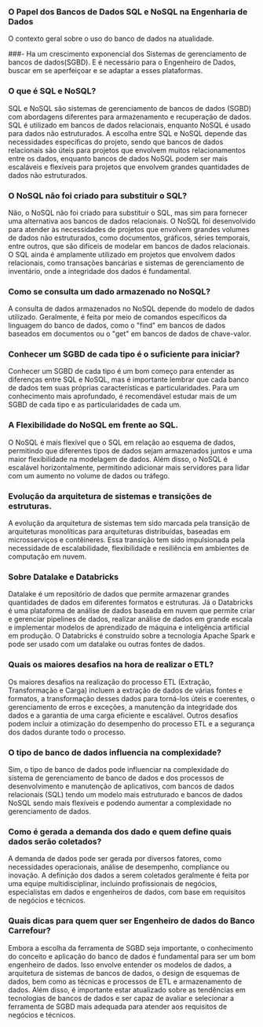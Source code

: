 ### O Papel dos Bancos de Dados SQL e NoSQL na Engenharia de Dados
O contexto geral sobre o uso do banco de dados na atualidade.

###- Ha um crescimento exponencial dos Sistemas de gerenciamento de bancos de dados(SGBD). E é necessário para o Engenheiro de Dados, buscar em se aperfeiçoar e se adaptar a esses plataformas.

### O que é SQL e NoSQL?
SQL e NoSQL são sistemas de gerenciamento de bancos de dados (SGBD) com abordagens diferentes para armazenamento e recuperação de dados. SQL é utilizado em bancos de dados relacionais, enquanto NoSQL é usado para dados não estruturados. A escolha entre SQL e NoSQL depende das necessidades específicas do projeto, sendo que bancos de dados relacionais são úteis para projetos que envolvem muitos relacionamentos entre os dados, enquanto bancos de dados NoSQL podem ser mais escaláveis e flexíveis para projetos que envolvem grandes quantidades de dados não estruturados.

### O NoSQL não foi criado para substituir o SQL?
Não, o NoSQL não foi criado para substituir o SQL, mas sim para fornecer uma alternativa aos bancos de dados relacionais. O NoSQL foi desenvolvido para atender às necessidades de projetos que envolvem grandes volumes de dados não estruturados, como documentos, gráficos, séries temporais, entre outros, que são difíceis de modelar em bancos de dados relacionais. O SQL ainda é amplamente utilizado em projetos que envolvem dados relacionais, como transações bancárias e sistemas de gerenciamento de inventário, onde a integridade dos dados é fundamental. 

### Como se consulta um dado armazenado no NoSQL?
A consulta de dados armazenados no NoSQL depende do modelo de dados utilizado. Geralmente, é feita por meio de comandos específicos da linguagem do banco de dados, como o "find" em bancos de dados baseados em documentos ou o "get" em bancos de dados de chave-valor.

### Conhecer um SGBD de cada tipo é o suficiente para iniciar?
Conhecer um SGBD de cada tipo é um bom começo para entender as diferenças entre SQL e NoSQL, mas é importante lembrar que cada banco de dados tem suas próprias características e particularidades. Para um conhecimento mais aprofundado, é recomendável estudar mais de um SGBD de cada tipo e as particularidades de cada um.

### A Flexibilidade do NoSQL em frente ao SQL.
O NoSQL é mais flexível que o SQL em relação ao esquema de dados, permitindo que diferentes tipos de dados sejam armazenados juntos e uma maior flexibilidade na modelagem de dados. Além disso, o NoSQL é escalável horizontalmente, permitindo adicionar mais servidores para lidar com um aumento no volume de dados ou tráfego.

### Evolução da arquitetura de sistemas e transições de estruturas.
A evolução da arquitetura de sistemas tem sido marcada pela transição de arquiteturas monolíticas para arquiteturas distribuídas, baseadas em microsserviços e contêineres. Essa transição tem sido impulsionada pela necessidade de escalabilidade, flexibilidade e resiliência em ambientes de computação em nuvem.

### Sobre Datalake e Databricks
Datalake é um repositório de dados que permite armazenar grandes quantidades de dados em diferentes formatos e estruturas. Já o Databricks é uma plataforma de análise de dados baseada em nuvem que permite criar e gerenciar pipelines de dados, realizar análise de dados em grande escala e implementar modelos de aprendizado de máquina e inteligência artificial em produção. O Databricks é construído sobre a tecnologia Apache Spark e pode ser usado com um datalake ou outras fontes de dados.

### Quais os maiores desafios na hora de realizar o ETL?
Os maiores desafios na realização do processo ETL (Extração, Transformação e Carga) incluem a extração de dados de várias fontes e formatos, a transformação desses dados para torná-los úteis e coerentes, o gerenciamento de erros e exceções, a manutenção da integridade dos dados e a garantia de uma carga eficiente e escalável. Outros desafios podem incluir a otimização do desempenho do processo ETL e a segurança dos dados durante todo o processo.

### O tipo de banco de dados influencia na complexidade?
Sim, o tipo de banco de dados pode influenciar na complexidade do sistema de gerenciamento de banco de dados e dos processos de desenvolvimento e manutenção de aplicativos, com bancos de dados relacionais (SQL) tendo um modelo mais estruturado e bancos de dados NoSQL sendo mais flexíveis e podendo aumentar a complexidade no gerenciamento de dados.

### Como é gerada a demanda dos dado e quem define quais dados serão coletados?
A demanda de dados pode ser gerada por diversos fatores, como necessidades operacionais, análise de desempenho, compliance ou inovação. A definição dos dados a serem coletados geralmente é feita por uma equipe multidisciplinar, incluindo profissionais de negócios, especialistas em dados e engenheiros de dados, com base em requisitos de negócios e técnicos.

### Quais dicas para quem quer ser Engenheiro de dados do Banco Carrefour?
Embora a escolha da ferramenta de SGBD seja importante, o conhecimento do conceito e aplicação do banco de dados é fundamental para ser um bom engenheiro de dados. Isso envolve entender os modelos de dados, a arquitetura de sistemas de bancos de dados, o design de esquemas de dados, bem como as técnicas e processos de ETL e armazenamento de dados. Além disso, é importante estar atualizado sobre as tendências em tecnologias de bancos de dados e ser capaz de avaliar e selecionar a ferramenta de SGBD mais adequada para atender aos requisitos de negócios e técnicos.
